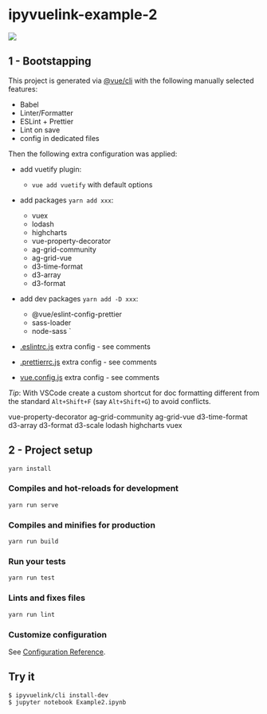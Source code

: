# ipyvuelink-example-2

![](img/ipyvuelink-example-2.png)

## 1 - Bootstapping

This project is generated via [@vue/cli](https://cli.vuejs.org/) with the following manually selected features:

- Babel
- Linter/Formatter
- ESLint + Prettier
- Lint on save
- config in dedicated files

Then the following extra configuration was applied:

- add vuetify plugin:
  - `vue add vuetify` with default options

- add packages `yarn add xxx`:
  - vuex
  - lodash
  - highcharts
  - vue-property-decorator
  - ag-grid-community
  - ag-grid-vue
  - d3-time-format
  - d3-array
  - d3-format

- add dev packages `yarn add -D xxx`:
  - @vue/eslint-config-prettier
  - sass-loader
  - node-sass
    `
- [.eslintrc.js](.eslintrc.js) extra config - see comments
- [.prettierrc.js](.prettierrc.js) extra config - see comments
- [vue.config.js](.prettierrc.js) extra config - see comments

_Tip_: With VSCode create a custom shortcut for doc formatting different from the standard `Alt+Shift+F` (say `Alt+Shift+G`) to avoid conflicts.

vue-property-decorator
ag-grid-community
ag-grid-vue
d3-time-format
d3-array
d3-format
d3-scale
lodash
highcharts
vuex

## 2 - Project setup

```
yarn install
```

### Compiles and hot-reloads for development

```
yarn run serve
```

### Compiles and minifies for production

```
yarn run build
```

### Run your tests

```
yarn run test
```

### Lints and fixes files

```
yarn run lint
```

### Customize configuration

See [Configuration Reference](https://cli.vuejs.org/config/).

## Try it
```
$ ipyvuelink/cli install-dev
$ jupyter notebook Example2.ipynb
```